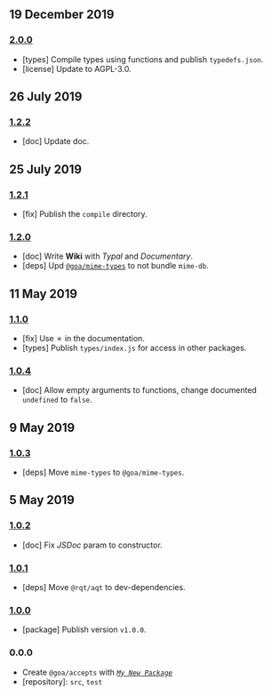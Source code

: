 ## 19 December 2019

### [2.0.0](https://github.com/idiocc/accepts/compare/v1.2.2...v2.0.0)

- [types] Compile types using functions and publish `typedefs.json`.
- [license] Update to AGPL-3.0.

## 26 July 2019

### [1.2.2](https://github.com/idiocc/accepts/compare/v1.2.1...v1.2.2)

- [doc] Update doc.

## 25 July 2019

### [1.2.1](https://github.com/idiocc/accepts/compare/v1.2.0...v1.2.1)

- [fix] Publish the `compile` directory.

### [1.2.0](https://github.com/idiocc/accepts/compare/v1.1.0...v1.2.0)

- [doc] Write **Wiki** with _Typal_ and _Documentary_.
- [deps] Upd [`@goa/mime-types`](https://github.com/idiocc/mime-types) to not bundle `mime-db`.

## 11 May 2019

### [1.1.0](https://github.com/idiocc/accepts/compare/v1.0.4...v1.1.0)

- [fix] Use `＊` in the documentation.
- [types] Publish `types/index.js` for access in other packages.

### [1.0.4](https://github.com/idiocc/accepts/compare/v1.0.3...v1.0.4)

- [doc] Allow empty arguments to functions, change documented `undefined` to `false`.

## 9 May 2019

### [1.0.3](https://github.com/idiocc/accepts/compare/v1.0.2...v1.0.3)

- [deps] Move `mime-types` to `@goa/mime-types`.

## 5 May 2019

### [1.0.2](https://github.com/idiocc/accepts/compare/v1.0.1...v1.0.2)

- [doc] Fix _JSDoc_ param to constructor.

### [1.0.1](https://github.com/idiocc/accepts/compare/v1.0.0...v1.0.1)

- [deps] Move `@rqt/aqt` to dev-dependencies.

### [1.0.0](https://github.com/idiocc/accepts/compare/v0.0.0-pre...v1.0.0)

- [package] Publish version `v1.0.0`.

### 0.0.0

- Create `@goa/accepts` with _[`My New Package`](https://mnpjs.org)_
- [repository]: `src`, `test`